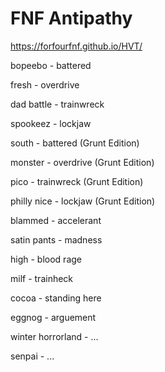 # FNF Antipathy

https://forfourfnf.github.io/HVT/

bopeebo - battered

fresh - overdrive

dad battle - trainwreck

spookeez - lockjaw

south - battered (Grunt Edition)

monster - overdrive (Grunt Edition)

pico - trainwreck (Grunt Edition)

philly nice - lockjaw (Grunt Edition)

blammed - accelerant

satin pants - madness

high - blood rage

milf - trainheck

cocoa - standing here

eggnog - arguement

winter horrorland - ...

senpai - ...
